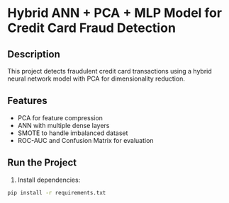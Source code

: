 # Hybrid ANN + PCA + MLP Model for Credit Card Fraud Detection

## Description
This project detects fraudulent credit card transactions using a hybrid neural network model with PCA for dimensionality reduction.

## Features
- PCA for feature compression 
- ANN with multiple dense layers
- SMOTE to handle imbalanced dataset
- ROC-AUC and Confusion Matrix for evaluation
 
## Run the Project

1. Install dependencies:
```bash 
pip install -r requirements.txt



